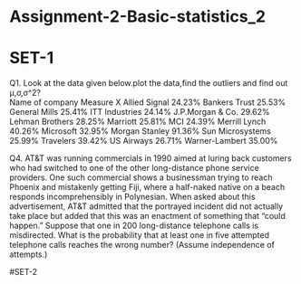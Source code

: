# Assignment-2-Basic-statistics_2
# SET-1
Q1. Look at the data given below.plot the data,find the outliers and find out μ,σ,σ^2?	
Name of company     Measure X
Allied Signal      	24.23%
Bankers Trust	      25.53%
General Mills	      25.41%
ITT Industries    	24.14%
J.P.Morgan & Co.	  29.62%
Lehman Brothers   	28.25%
Marriott	          25.81%
MCI               	24.39%
Merrill Lynch     	40.26%
Microsoft	          32.95%
Morgan Stanley	    91.36%
Sun Microsystems	  25.99%
Travelers	          39.42%
US Airways	        26.71%
Warner-Lambert    	35.00%


Q4.	AT&T was running commercials in 1990 aimed at luring back customers who had switched to one of the other long-distance phone service providers. One such commercial shows a businessman trying to reach Phoenix and mistakenly getting Fiji, where a half-naked native on a beach responds incomprehensibly in Polynesian. When asked about this advertisement, AT&T admitted that the portrayed incident did not actually take place but added that this was an enactment of something that “could happen.” Suppose that one in 200 long-distance telephone calls is misdirected. What is the probability that at least one in five attempted telephone calls reaches the wrong number? (Assume independence of attempts.)

#SET-2

